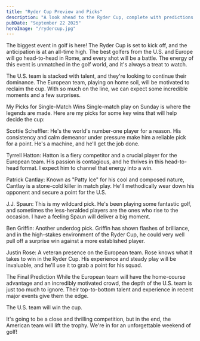 ```yaml
---
title: "Ryder Cup Preview and Picks"
description: "A look ahead to the Ryder Cup, complete with predictions for single-match winners and the overall victor."
pubDate: "September 22 2025"
heroImage: "/rydercup.jpg"
---
```


The biggest event in golf is here! The Ryder Cup is set to kick off, and the anticipation is at an all-time high. The best golfers from the U.S. and Europe will go head-to-head in Rome, and every shot will be a battle. The energy of this event is unmatched in the golf world, and it's always a treat to watch.

The U.S. team is stacked with talent, and they're looking to continue their dominance. The European team, playing on home soil, will be motivated to reclaim the cup. With so much on the line, we can expect some incredible moments and a few surprises.

My Picks for Single-Match Wins
Single-match play on Sunday is where the legends are made. Here are my picks for some key wins that will help decide the cup:

Scottie Scheffler: He's the world's number-one player for a reason. His consistency and calm demeanor under pressure make him a reliable pick for a point. He's a machine, and he'll get the job done.

Tyrrell Hatton: Hatton is a fiery competitor and a crucial player for the European team. His passion is contagious, and he thrives in this head-to-head format. I expect him to channel that energy into a win.

Patrick Cantlay: Known as "Patty Ice" for his cool and composed nature, Cantlay is a stone-cold killer in match play. He'll methodically wear down his opponent and secure a point for the U.S.

J.J. Spaun: This is my wildcard pick. He's been playing some fantastic golf, and sometimes the less-heralded players are the ones who rise to the occasion. I have a feeling Spaun will deliver a big moment.

Ben Griffin: Another underdog pick. Griffin has shown flashes of brilliance, and in the high-stakes environment of the Ryder Cup, he could very well pull off a surprise win against a more established player.

Justin Rose: A veteran presence on the European team. Rose knows what it takes to win in the Ryder Cup. His experience and steady play will be invaluable, and he'll use it to grab a point for his squad.

The Final Prediction
While the European team will have the home-course advantage and an incredibly motivated crowd, the depth of the U.S. team is just too much to ignore. Their top-to-bottom talent and experience in recent major events give them the edge.

The U.S. team will win the cup.

It's going to be a close and thrilling competition, but in the end, the American team will lift the trophy. We're in for an unforgettable weekend of golf!
